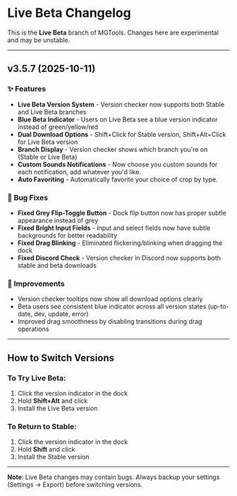# Live Beta Changelog

This is the **Live Beta** branch of MGTools. Changes here are experimental and may be unstable.

---

## v3.5.7 (2025-10-11)

### ✨ Features
- **Live Beta Version System** - Version checker now supports both Stable and Live Beta branches
- **Blue Beta Indicator** - Users on Live Beta see a blue version indicator instead of green/yellow/red
- **Dual Download Options** - Shift+Click for Stable version, Shift+Alt+Click for Live Beta version
- **Branch Display** - Version checker shows which branch you're on (Stable or Live Beta)
- **Custom Sounds Notifications** - Now choose you custom sounds for each notification, add whatever you'd like.
- **Auto Favoriting** - Automatically favorite your choice of crop by type.

### 🐛 Bug Fixes
- **Fixed Grey Flip-Toggle Button** - Dock flip button now has proper subtle appearance instead of grey
- **Fixed Bright Input Fields** - Input and select fields now have subtle backgrounds for better readability
- **Fixed Drag Blinking** - Eliminated flickering/blinking when dragging the dock
- **Fixed Discord Check** - Version checker in Discord now supports both stable and beta downloads

### 🎨 Improvements
- Version checker tooltips now show all download options clearly
- Beta users see consistent blue indicator across all version states (up-to-date, dev, update, error)
- Improved drag smoothness by disabling transitions during drag operations

---

## How to Switch Versions

### To Try Live Beta:
1. Click the version indicator in the dock
2. Hold **Shift+Alt** and click
3. Install the Live Beta version

### To Return to Stable:
1. Click the version indicator in the dock
2. Hold **Shift** and click
3. Install the Stable version

---

**Note**: Live Beta changes may contain bugs. Always backup your settings (Settings → Export) before switching versions.
